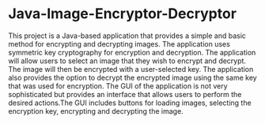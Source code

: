 # Java-Image-Encryptor-Decryptor
This project is a Java-based application that provides a simple and basic method for encrypting and decrypting images. The application uses symmetric key cryptography for encryption and decryption.
The application will allow users to select an image that they wish to encrypt and decrypt. The image will then be encrypted with a user-selected key.
The application also provides the option to decrypt the encrypted image using the same key that was used for encryption.
The GUI of the application is not very sophisticated but provides an interface that allows users to perform the desired actions.The GUI includes buttons for loading images, selecting the encryption key, encrypting and decrypting the image.